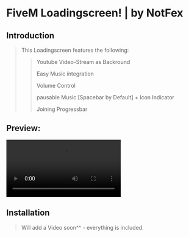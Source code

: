 # FiveM Loadingscreen! | by NotFex

## Introduction

> This Loadingscreen features the following:
>> Youtube Video-Stream as Backround
>>
>> Easy Music integration
>>
>> Volume Control 
>>
>> pausable Music [Spacebar by Default] + Icon Indicator
>>
>> Joining Progressbar

## Preview:
![Loadingscreen Gif](https://i.imgur.com/hHVr5tz.mp4)

## Installation

> Will add a Video soon^^ - everything is included.
